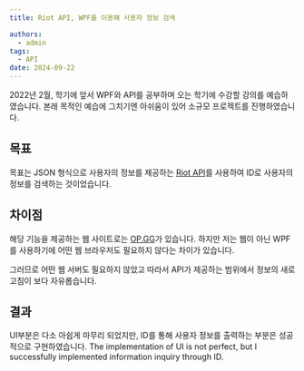 ```yaml
---
title: Riot API, WPF를 이용해 사용자 정보 검색

authors:
  - admin
tags:
  - API
date: 2024-09-22
---
```


2022년 2월, 학기에 앞서 WPF와 API를 공부하며 오는 학기에 수강할 강의를 예습하였습니다.
본래 목적인 예습에 그치기엔 아쉬움이 있어 소규모 프로젝트를 진행하였습니다.

## 목표

목표는 JSON 형식으로 사용자의 정보를 제공하는 [Riot API](https://developer.riotgames.com/apis)를 사용하여 ID로 사용자의 정보를 검색하는 것이었습니다.

## 차이점

해당 기능을 제공하는 웹 사이트로는 [OP.GG](https://www.op.gg/)가 있습니다. 하지만 저는 웹이 아닌 WPF를 사용하기에 어떤 웹 브라우저도 필요하지 않다는 차이가 있습니다.

그러므로 어떤 웹 서버도 필요하지 않았고 따라서 API가 제공하는 범위에서 정보의 새로고침이 보다 자유롭습니다. 

## 결과

UI부분은 다소 아쉽게 마무리 되었지만, ID를 통해 사용자 정보를 출력하는 부분은 성공적으로 구현하였습니다.
The implementation of UI is not perfect, but I successfully implemented information inquiry through ID.


